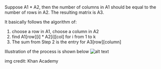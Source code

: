 Suppose A1 * A2, then the number of columns in A1 should be equal to the number of rows in A2. The resulting matrix is A3.

It basically follows the algorithm of:

1. choose a row in A1, choose a column in A2
2. find A1[row][i] * A2[i][col] for i from 1 to k
3. The sum from Step 2 is the entry for A3[row][column]

Illustration of the process is shown below
![alt text](https://cdn.kastatic.org/googleusercontent/rk4fR1jNJsGUfdHOc87UzuQh2zokwYDoVo3Hk1m3s6ToGDgW6KxgrsUeIj8-CJeV6cNf6WB8B6sRHt3BoGBdVY7h)

img credit: Khan Academy
